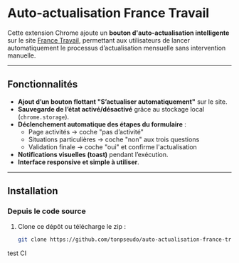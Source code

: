 # Auto-actualisation France Travail

Cette extension Chrome ajoute un **bouton d'auto-actualisation intelligente** sur le site [France Travail](https://www.francetravail.fr), permettant aux utilisateurs de lancer automatiquement le processus d’actualisation mensuelle sans intervention manuelle.

---

## Fonctionnalités

- **Ajout d’un bouton flottant "S’actualiser automatiquement"** sur le site.
- **Sauvegarde de l’état activé/désactivé** grâce au stockage local (`chrome.storage`).
- **Déclenchement automatique des étapes du formulaire** :
  - Page activités → coche "pas d’activité"
  - Situations particulières → coche "non" aux trois questions
  - Validation finale → coche "oui" et confirme l'actualisation
- **Notifications visuelles (toast)** pendant l’exécution.
- **Interface responsive et simple à utiliser**.

---

## Installation

### Depuis le code source

1. Clone ce dépôt ou télécharge le zip :
   ```bash
   git clone https://github.com/tonpseudo/auto-actualisation-france-travail.git

test CI